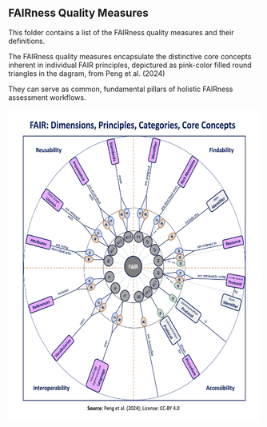 
**FAIRness Quality Measures**
-------------------------------

This folder contains a list of the FAIRness quality measures and their definitions.

The FAIRness quality measures encapsulate the distinctive core concepts inherent in individual FAIR principles, depictured as pink-color filled round triangles in the dagram, from Peng et al. (2024) 

They can serve as common, fundamental pillars of holistic FAIRness assessment workflows.

<img src="_images/Peng_etal_2024-IJED-Figure3.jpg" style="width:5.75in;height:6.5in" />


